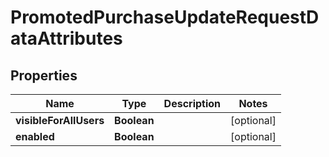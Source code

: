 

# PromotedPurchaseUpdateRequestDataAttributes


## Properties

| Name | Type | Description | Notes |
|------------ | ------------- | ------------- | -------------|
|**visibleForAllUsers** | **Boolean** |  |  [optional] |
|**enabled** | **Boolean** |  |  [optional] |



